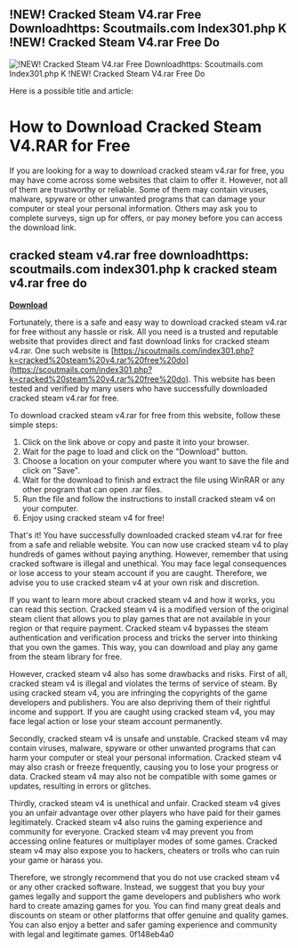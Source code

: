 ## !NEW! Cracked Steam V4.rar Free Downloadhttps: Scoutmails.com Index301.php K !NEW! Cracked Steam V4.rar Free Do

 
![!NEW! Cracked Steam V4.rar Free Downloadhttps: Scoutmails.com Index301.php K !NEW! Cracked Steam V4.rar Free Do](https://encrypted-tbn3.gstatic.com/images?q=tbn:ANd9GcRhqpThsIQsJ_dohmDve9sq6qTJOnIyPrY_hCsE9q84ii2CWYNOM93HOoo)

 Here is a possible title and article:  
# How to Download Cracked Steam V4.RAR for Free
 
If you are looking for a way to download cracked steam v4.rar for free, you may have come across some websites that claim to offer it. However, not all of them are trustworthy or reliable. Some of them may contain viruses, malware, spyware or other unwanted programs that can damage your computer or steal your personal information. Others may ask you to complete surveys, sign up for offers, or pay money before you can access the download link.
 
## cracked steam v4.rar free downloadhttps: scoutmails.com index301.php k cracked steam v4.rar free do


[**Download**](https://www.google.com/url?q=https%3A%2F%2Fblltly.com%2F2tKFY9&sa=D&sntz=1&usg=AOvVaw0i2XtwEj5t64Q1H-Z7v7ok)

 
Fortunately, there is a safe and easy way to download cracked steam v4.rar for free without any hassle or risk. All you need is a trusted and reputable website that provides direct and fast download links for cracked steam v4.rar. One such website is [https://scoutmails.com/index301.php?k=cracked%20steam%20v4.rar%20free%20do](https://scoutmails.com/index301.php?k=cracked%20steam%20v4.rar%20free%20do). This website has been tested and verified by many users who have successfully downloaded cracked steam v4.rar for free.
 
To download cracked steam v4.rar for free from this website, follow these simple steps:
 
1. Click on the link above or copy and paste it into your browser.
2. Wait for the page to load and click on the "Download" button.
3. Choose a location on your computer where you want to save the file and click on "Save".
4. Wait for the download to finish and extract the file using WinRAR or any other program that can open .rar files.
5. Run the file and follow the instructions to install cracked steam v4 on your computer.
6. Enjoy using cracked steam v4 for free!

That's it! You have successfully downloaded cracked steam v4.rar for free from a safe and reliable website. You can now use cracked steam v4 to play hundreds of games without paying anything. However, remember that using cracked software is illegal and unethical. You may face legal consequences or lose access to your steam account if you are caught. Therefore, we advise you to use cracked steam v4 at your own risk and discretion.
  
If you want to learn more about cracked steam v4 and how it works, you can read this section. Cracked steam v4 is a modified version of the original steam client that allows you to play games that are not available in your region or that require payment. Cracked steam v4 bypasses the steam authentication and verification process and tricks the server into thinking that you own the games. This way, you can download and play any game from the steam library for free.
 
However, cracked steam v4 also has some drawbacks and risks. First of all, cracked steam v4 is illegal and violates the terms of service of steam. By using cracked steam v4, you are infringing the copyrights of the game developers and publishers. You are also depriving them of their rightful income and support. If you are caught using cracked steam v4, you may face legal action or lose your steam account permanently.
 
Secondly, cracked steam v4 is unsafe and unstable. Cracked steam v4 may contain viruses, malware, spyware or other unwanted programs that can harm your computer or steal your personal information. Cracked steam v4 may also crash or freeze frequently, causing you to lose your progress or data. Cracked steam v4 may also not be compatible with some games or updates, resulting in errors or glitches.
 
Thirdly, cracked steam v4 is unethical and unfair. Cracked steam v4 gives you an unfair advantage over other players who have paid for their games legitimately. Cracked steam v4 also ruins the gaming experience and community for everyone. Cracked steam v4 may prevent you from accessing online features or multiplayer modes of some games. Cracked steam v4 may also expose you to hackers, cheaters or trolls who can ruin your game or harass you.
 
Therefore, we strongly recommend that you do not use cracked steam v4 or any other cracked software. Instead, we suggest that you buy your games legally and support the game developers and publishers who work hard to create amazing games for you. You can find many great deals and discounts on steam or other platforms that offer genuine and quality games. You can also enjoy a better and safer gaming experience and community with legal and legitimate games.
 0f148eb4a0
